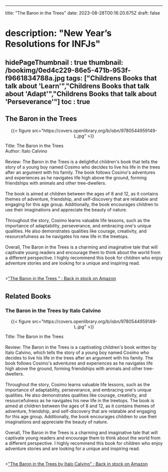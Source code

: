 
---
title: "The Baron in the Trees"
date: 2023-08-28T00:16:20.675Z
draft: false
# description: "New Year’s Resolutions for INFJs"
hidePageThumbnail : true
thumbnail: /bookimg/0ed4c229-86e5-471b-953f-f9661834788a.jpg
tags: ["Childrens Books that talk about 'Learn'","Childrens Books that talk about 'Adapt'","Childrens Books that talk about 'Perseverance'"]
toc : true
---
## The Baron in the Trees 

<center>
{{< figure src="https://covers.openlibrary.org/b/isbn/9780544959149-L.jpg" >}}
</center>

Title: The Baron in the Trees</br>
Author: Italo Calvino</br></br>
Review: The Baron in the Trees is a delightful children's book that tells the story of a young boy named Cosimo who decides to live his life in the trees after an argument with his family. The book follows Cosimo's adventures and experiences as he navigates life high above the ground, forming friendships with animals and other tree-dwellers.</br></br>
The book is aimed at children between the ages of 8 and 12, as it contains themes of adventure, friendship, and self-discovery that are relatable and engaging for this age group. Additionally, the book encourages children to use their imaginations and appreciate the beauty of nature.</br></br>
Throughout the story, Cosimo learns valuable life lessons, such as the importance of adaptability, perseverance, and embracing one's unique qualities. He also demonstrates qualities like courage, creativity, and resourcefulness as he navigates his new life in the treetops.</br></br>
Overall, The Baron in the Trees is a charming and imaginative tale that will captivate young readers and encourage them to think about the world from a different perspective. I highly recommend this book for children who enjoy adventure stories and are looking for a unique and inspiring read.</br></br>

<p>⚡<a id="aflink" href="https://www.amazon.com/gp/search?ie=UTF8&tag=klayu00-20&linkCode=ur2&linkId=6639bed89a8ad8dd2705e40644eb43d3&camp=1789&creative=9325&index=books&keywords=The Baron in the Trees " class="one" target="_blank" title='"The Baron in the Trees " : Back in stock on Amazon'>"The Baron in the Trees " : Back in stock on Amazon</a></p>

## Related Books
### The Baron in the Trees by Italo Calvino
<center>
{{< figure src="https://covers.openlibrary.org/b/isbn/9780544959149-L.jpg" >}}
</center>

Title: The Baron in the Trees</br></br>
Review: The Baron in the Trees is a captivating children's book written by Italo Calvino, which tells the story of a young boy named Cosimo who decides to live his life in the trees after an argument with his family. The book follows Cosimo's adventures and experiences as he navigates life high above the ground, forming friendships with animals and other tree-dwellers.</br></br>
Throughout the story, Cosimo learns valuable life lessons, such as the importance of adaptability, perseverance, and embracing one's unique qualities. He also demonstrates qualities like courage, creativity, and resourcefulness as he navigates his new life in the treetops. The book is aimed at children between the ages of 8 and 12, as it contains themes of adventure, friendship, and self-discovery that are relatable and engaging for this age group. Additionally, the book encourages children to use their imaginations and appreciate the beauty of nature.</br></br>
Overall, The Baron in the Trees is a charming and imaginative tale that will captivate young readers and encourage them to think about the world from a different perspective. I highly recommend this book for children who enjoy adventure stories and are looking for a unique and inspiring read.</br></br>

<p>⚡<a id="aflink" href="https://www.amazon.com/gp/search?ie=UTF8&tag=klayu00-20&linkCode=ur2&linkId=6639bed89a8ad8dd2705e40644eb43d3&camp=1789&creative=9325&index=books&keywords=The Baron in the Trees by Italo Calvino" class="one" target="_blank" title='"The Baron in the Trees by Italo Calvino" : Back in stock on Amazon'>"The Baron in the Trees by Italo Calvino" : Back in stock on Amazon</a></p>
